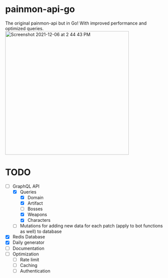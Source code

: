 # painmon-api-go
The original painmon-api but in Go! With improved performance and optimized queries.
<img width="394" alt="Screenshot 2021-12-06 at 2 44 43 PM" src="https://user-images.githubusercontent.com/25546711/145055616-6e21c5a5-6674-40c0-a925-2a4e2c3830f0.png">

# TODO

-   [ ] GraphQL API
    -   [x] Queries
        -   [x] Domain
        -   [x] Artifact
        -   [ ] Bosses
        -   [x] Weapons
        -   [x] Characters
    -   [ ] Mutations for adding new data for each patch (apply to bot functions as well) to database
-   [x] Redis Database
-   [x] Daily generator
-   [ ] Documentation
-   [ ] Optimization
    -   [ ] Rate limit
    -   [ ] Caching
    -   [ ] Authentication
